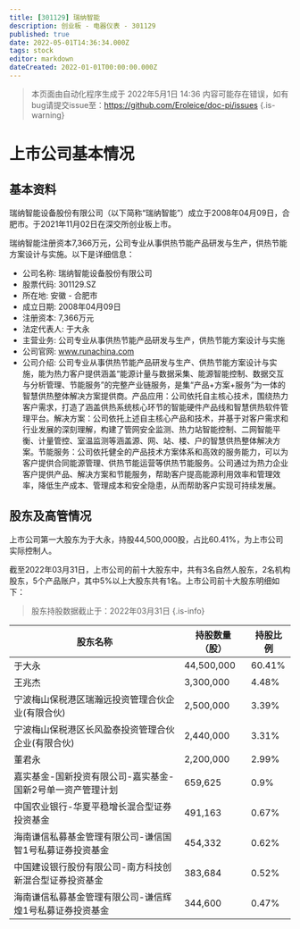 ```yaml
---
title: [301129] 瑞纳智能
description: 创业板 - 电器仪表 - 301129
published: true
date: 2022-05-01T14:36:34.000Z
tags: stock
editor: markdown
dateCreated: 2022-01-01T00:00:00.000Z
---
```


> 本页面由自动化程序生成于 2022年5月1日 14:36
> 内容可能存在错误，如有bug请提交issue至：https://github.com/Eroleice/doc-pi/issues
{.is-warning}

# 上市公司基本情况

## 基本资料

瑞纳智能设备股份有限公司（以下简称“瑞纳智能”）成立于2008年04月09日，合肥市。于2021年11月02日在深交所创业板上市。

瑞纳智能注册资本7,366万元，公司专业从事供热节能产品研发与生产，供热节能方案设计与实施。以下是详细信息：

- 公司名称: 瑞纳智能设备股份有限公司
- 股票代码: 301129.SZ
- 所在地: 安徽 - 合肥市
- 成立日期: 2008年04月09日
- 注册资本: 7,366万元
- 法定代表人: 于大永
- 主营业务: 公司专业从事供热节能产品研发与生产，供热节能方案设计与实施
- 公司官网: www.runachina.com
- 公司介绍: 公司专业从事供热节能产品研发与生产、供热节能方案设计与实施，能为热力客户提供涵盖“能源计量与数据采集、能源智能控制、数据交互与分析管理、节能服务”的完整产业链服务，是集“产品+方案+服务”为一体的智慧供热整体解决方案提供商。产品应用：公司依托自主核心技术，围绕热力客户需求，打造了涵盖供热系统核心环节的智能硬件产品线和智慧供热软件管理平台。解决方案：公司依托上述自主核心产品和技术，并基于对客户需求和行业发展的深刻理解，构建了管网安全监测、热力站智能控制、二网智能平衡、计量管控、室温监测等涵盖源、网、站、楼、户的智慧供热整体解决方案。节能服务：公司依托健全的产品技术方案体系和高效的服务能力，可以为客户提供合同能源管理、供热节能运营等供热节能服务。公司通过为热力企业客户提供产品、解决方案和节能服务，帮助客户提高能源利用效率和管理效率，降低生产成本、管理成本和安全隐患，从而帮助客户实现可持续发展。


## 股东及高管情况

上市公司第一大股东为于大永，持股44,500,000股，占比60.41%，为上市公司实际控制人。

截至2022年03月31日，上市公司的前十大股东中，共有3名自然人股东，2名机构股东，5个产品账户，其中5%以上大股东共有1名。上市公司前十大股东明细如下：

> 股东持股数据截止于：2022年03月31日
{.is-info}

| 股东名称 | 持股数量（股） | 持股比例 |
| --- | --- | --- |
| 于大永 | 44,500,000 | 60.41% |
| 王兆杰 | 3,300,000 | 4.48% |
| 宁波梅山保税港区瑞瀚远投资管理合伙企业(有限合伙) | 2,500,000 | 3.39% |
| 宁波梅山保税港区长风盈泰投资管理合伙企业(有限合伙) | 2,440,000 | 3.31% |
| 董君永 | 2,200,000 | 2.99% |
| 嘉实基金-国新投资有限公司-嘉实基金-国新2号单一资产管理计划 | 659,625 | 0.9% |
| 中国农业银行-华夏平稳增长混合型证券投资基金 | 491,163 | 0.67% |
| 海南谦信私募基金管理有限公司-谦信国智1号私募证券投资基金 | 454,332 | 0.62% |
| 中国建设银行股份有限公司-南方科技创新混合型证券投资基金 | 383,684 | 0.52% |
| 海南谦信私募基金管理有限公司-谦信辉煌1号私募证券投资基金 | 344,600 | 0.47% |




